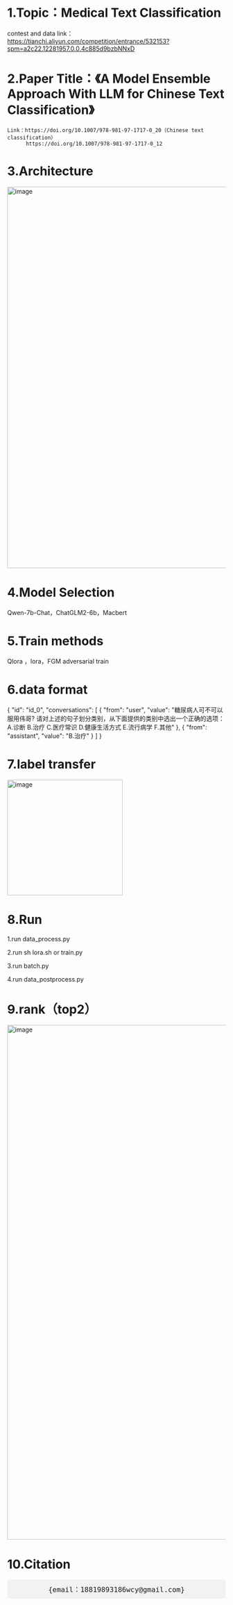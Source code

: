 # 1.Topic：Medical Text Classification

contest and data link：https://tianchi.aliyun.com/competition/entrance/532153?spm=a2c22.12281957.0.0.4c885d9bzbNNxD

# 2.Paper Title：《A Model Ensemble Approach With LLM for Chinese Text Classification》
    Link：https://doi.org/10.1007/978-981-97-1717-0_20（Chinese text classification）
          https://doi.org/10.1007/978-981-97-1717-0_12

# 3.Architecture

<img width="879" alt="image" src="https://github.com/swaggy66/Chinese-Text-Classification/assets/91064816/40abb620-fd53-4140-a1c4-82aad6c73f4c">






# 4.Model Selection

Qwen-7b-Chat，ChatGLM2-6b，Macbert

# 5.Train methods

Qlora ，lora，FGM adversarial train

# 6.data format

{
    "id": "id_0",
    "conversations": [
      {
        "from": "user",
        "value": "糖尿病人可不可以服用伟哥? 请对上述的句子划分类别，从下面提供的类别中选出一个正确的选项：A.诊断 B.治疗 C.医疗常识 D.健康生活方式 E.流行病学 F.其他"
      },
      {
        "from": "assistant",
        "value": "B.治疗"
      }
    ]
  }
# 7.label transfer

<img width="266" alt="image" src="https://github.com/swaggy66/Chinese-Text-Classification/assets/91064816/9abc3923-a355-4d74-9cf5-f15c836613d8">

# 8.Run
1.run data_process.py

2.run sh lora.sh or train.py

3.run batch.py

4.run data_postprocess.py

# 9.rank（top2）

<img width="1186" alt="image" src="https://github.com/swaggy66/Chinese-Text-Classification/assets/91064816/cde1dad6-b85d-437b-809e-3362d8850745">

# 10.Citation
<kbd style="background-color: #f2f2f2; padding: 10px; border-radius: 5px; display: block; text-align: center; font-size: 16px;">
    {email：18819893186wcy@gmail.com}
</kbd>


